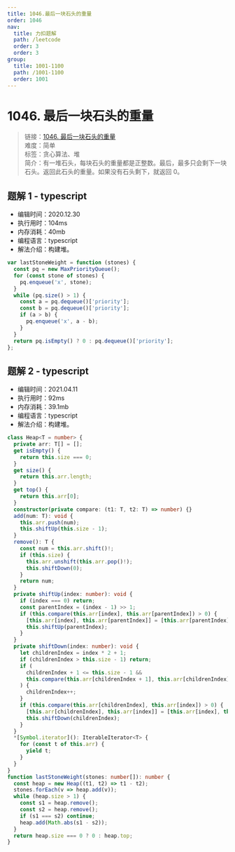 ```yaml
---
title: 1046.最后一块石头的重量
order: 1046
nav:
  title: 力扣题解
  path: /leetcode
  order: 3
  order: 3
group:
  title: 1001-1100
  path: /1001-1100
  order: 1001
---
```


# 1046. 最后一块石头的重量

> 链接：[1046. 最后一块石头的重量](https://leetcode-cn.com/problems/last-stone-weight/)  
> 难度：简单  
> 标签：贪心算法、堆  
> 简介：有一堆石头，每块石头的重量都是正整数。最后，最多只会剩下一块石头。返回此石头的重量。如果没有石头剩下，就返回 0。

## 题解 1 - typescript

- 编辑时间：2020.12.30
- 执行用时：104ms
- 内存消耗：40mb
- 编程语言：typescript
- 解法介绍：构建堆。

```typescript
var lastStoneWeight = function (stones) {
  const pq = new MaxPriorityQueue();
  for (const stone of stones) {
    pq.enqueue('x', stone);
  }
  while (pq.size() > 1) {
    const a = pq.dequeue()['priority'];
    const b = pq.dequeue()['priority'];
    if (a > b) {
      pq.enqueue('x', a - b);
    }
  }
  return pq.isEmpty() ? 0 : pq.dequeue()['priority'];
};
```

## 题解 2 - typescript

- 编辑时间：2021.04.11
- 执行用时：92ms
- 内存消耗：39.1mb
- 编程语言：typescript
- 解法介绍：构建堆。

```typescript
class Heap<T = number> {
  private arr: T[] = [];
  get isEmpty() {
    return this.size === 0;
  }
  get size() {
    return this.arr.length;
  }
  get top() {
    return this.arr[0];
  }
  constructor(private compare: (t1: T, t2: T) => number) {}
  add(num: T): void {
    this.arr.push(num);
    this.shiftUp(this.size - 1);
  }
  remove(): T {
    const num = this.arr.shift()!;
    if (this.size) {
      this.arr.unshift(this.arr.pop()!);
      this.shiftDown(0);
    }
    return num;
  }
  private shiftUp(index: number): void {
    if (index === 0) return;
    const parentIndex = (index - 1) >> 1;
    if (this.compare(this.arr[index], this.arr[parentIndex]) > 0) {
      [this.arr[index], this.arr[parentIndex]] = [this.arr[parentIndex], this.arr[index]];
      this.shiftUp(parentIndex);
    }
  }
  private shiftDown(index: number): void {
    let childrenIndex = index * 2 + 1;
    if (childrenIndex > this.size - 1) return;
    if (
      childrenIndex + 1 <= this.size - 1 &&
      this.compare(this.arr[childrenIndex + 1], this.arr[childrenIndex]) > 0
    ) {
      childrenIndex++;
    }
    if (this.compare(this.arr[childrenIndex], this.arr[index]) > 0) {
      [this.arr[childrenIndex], this.arr[index]] = [this.arr[index], this.arr[childrenIndex]];
      this.shiftDown(childrenIndex);
    }
  }
  *[Symbol.iterator](): IterableIterator<T> {
    for (const t of this.arr) {
      yield t;
    }
  }
}
function lastStoneWeight(stones: number[]): number {
  const heap = new Heap((t1, t2) => t1 - t2);
  stones.forEach(v => heap.add(v));
  while (heap.size > 1) {
    const s1 = heap.remove();
    const s2 = heap.remove();
    if (s1 === s2) continue;
    heap.add(Math.abs(s1 - s2));
  }
  return heap.size === 0 ? 0 : heap.top;
}
```
